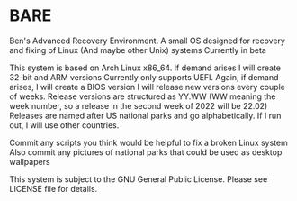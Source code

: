 # BARE
Ben's Advanced Recovery Environment. A small OS designed for recovery and fixing of Linux (And maybe other Unix) systems
Currently in beta

This system is based on Arch Linux x86_64. If demand arises I will create 32-bit and ARM versions
Currently only supports UEFI. Again, if demand arises, I will create a BIOS version
I will release new versions every couple of weeks.
Release versions are structured as YY.WW (WW meaning the week number, so a release in the second week of 2022 will be 22.02)
Releases are named after US national parks and go alphabetically. If I run out, I will use other countries.

Commit any scripts you think would be helpful to fix a broken Linux system
Also commit any pictures of national parks that could be used as desktop wallpapers

This system is subject to the GNU General Public License. Please see LICENSE file for details. 

